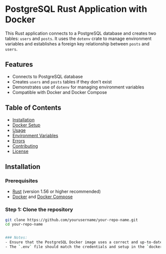 # PostgreSQL Rust Application with Docker

This Rust application connects to a PostgreSQL database and creates two tables: `users` and `posts`. It uses the `dotenv` crate to manage environment variables and establishes a foreign key relationship between `posts` and `users`.

## Features

- Connects to PostgreSQL database
- Creates `users` and `posts` tables if they don't exist
- Demonstrates use of `dotenv` for managing environment variables
- Compatible with Docker and Docker Compose

## Table of Contents

- [Installation](#installation)
- [Docker Setup](#docker-setup)
- [Usage](#usage)
- [Environment Variables](#environment-variables)
- [Errors](#errors)
- [Contributing](#contributing)
- [License](#license)

## Installation

### Prerequisites

- [Rust](https://www.rust-lang.org/) (version 1.56 or higher recommended)
- [Docker](https://www.docker.com/) and [Docker Compose](https://docs.docker.com/compose/)

### Step 1: Clone the repository

```bash
git clone https://github.com/yourusername/your-repo-name.git
cd your-repo-name


### Notes:
- Ensure that the PostgreSQL Docker image uses a correct and up-to-date version (e.g., `postgres:latest`).
- The `.env` file should match the credentials and setup in the `docker-compose.yml` file.
